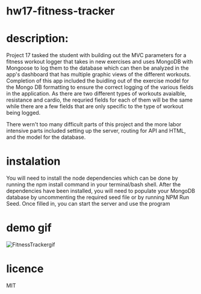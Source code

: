 # hw17-fitness-tracker


# description:


Project 17 tasked the student with building out the MVC parameters for a fitness workout logger that takes in new exercises and uses MongoDB with Mongoose to log them to the database which can then be analyzed in the app's dashboard that has multiple graphic views of the different workouts. Completion of this app included the buidling out of the exercise model for the Mongo DB formatting to ensure the correct logging of the various fields in the application. As there are two different types of workouts avaialble, resistance and cardio, the requried fields for each of them will be the same while there are a few fields that are only specific to the type of workout being logged.

There wern't too many difficult parts of this project and the more labor intensive parts included setting up the server, routing for API and HTML, and the model for the database.


# instalation
You will need to install the node dependencies which can be done by running the npm install command in your terminal/bash shell. After the dependencies have been installed, you will need to populate your MongoDB database by uncommenting the required seed file or by running NPM Run Seed. Once filled in, you can start the server and use the program


# demo gif
![FitnessTrackergif](https://user-images.githubusercontent.com/78495603/119535925-861fcc00-bd56-11eb-88ac-6d2d8ae15719.gif)



# licence

MIT
